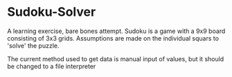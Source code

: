 # Sudoku-Solver
A learning exercise, bare bones attempt.
Sudoku is a game with a 9x9 board consisting of 3x3 grids.
Assumptions are made on the individual squars to 'solve' the puzzle.

The current method used to get data is manual input of values, but it should be changed to a file interpreter
